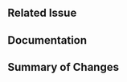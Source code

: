<!--
## Submitting a Pull Request
We love contributions and appreciate any help you can offer!
-->

## Related Issue

<!-- Include a link to the issue (e.g. Resolves #12) -->

## Documentation 

<!-- if this issue has been labeled with documentation, please make sure submit a PR to our website repo and link it -->
<!-- https://github.com/ProjectEvergreen/www.greenwoodjs.dev -->

## Summary of Changes

<!-- Briefly summarize the changes made, lists are appreciated, ideally with checklists

1. [x] Thing I fixed
1. [x] Other thing I updated
1. [x] Docs I updated
-->